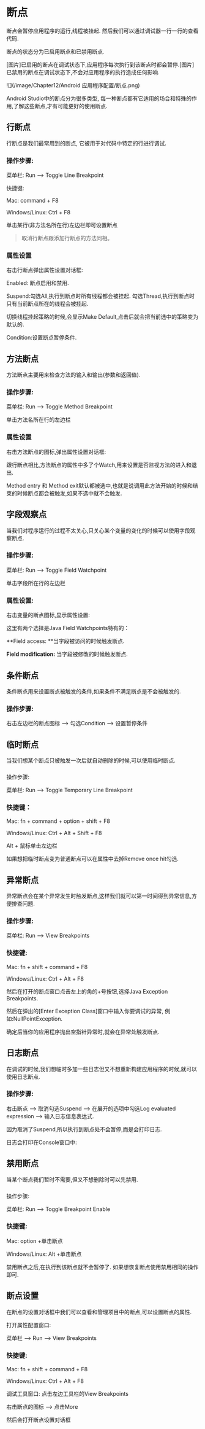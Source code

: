 # 断点



断点会暂停应用程序的运行,线程被挂起. 然后我们可以通过调试器一行一行的查看代码.

断点的状态分为已启用断点和已禁用断点.

\[图片\]已启用的断点在调试状态下,应用程序每次执行到该断点时都会暂停.\[图片\]已禁用的断点在调试状态下,不会对应用程序的执行造成任何影响.



![](/image/Chapter12/Android 应用程序配置/断点.png)



Android Studio中的断点分为很多类型, 每一种断点都有它适用的场合和特殊的作用,了解这些断点,才有可能更好的使用断点.



## 行断点

行断点是我们最常用到的断点, 它被用于对代码中特定的行进行调试.



### 操作步骤:



菜单栏: Run —&gt; Toggle Line Breakpoint

快捷键: 

Mac: command + F8 

Windows\/Linux: Ctrl + F8



单击某行\(非方法名所在行\)左边栏即可设置断点



> 取消行断点跟添加行断点的方法同相。



### 属性设置

右击行断点弹出属性设置对话框:



Enabled: 断点启用和禁用.



Suspend:勾选All,执行到断点时所有线程都会被挂起. 勾选Thread,执行到断点时只有当前断点所在的线程会被挂起.



切换线程挂起策略的时候,会显示Make Default,点击后就会把当前选中的策略变为默认的.



Condition:设置断点暂停条件.



## 方法断点

方法断点主要用来检查方法的输入和输出\(参数和返回值\).



### 操作步骤:



菜单栏: Run —&gt; Toggle Method Breakpoint



单击方法名所在行的左边栏

### 属性设置



右击方法断点的图标,弹出属性设置对话框:



跟行断点相比,方法断点的属性中多了个Watch,用来设置是否监视方法的进入和退出.



Method entry 和 Method exit默认都被选中,也就是说调用此方法开始的时候和结束的时候断点都会被触发,如果不选中就不会触发.



## 字段观察点

当我们对程序运行的过程不太关心,只关心某个变量的变化的时候可以使用字段观察断点.



### 操作步骤:



菜单栏: Run —&gt; Toggle Field Watchpoint



单击字段所在行的左边栏

### 属性设置:



右击变量的断点图标,显示属性设置:

这里有两个选择是Java Field Watchpoints特有的：



**Field access: **当字段被访问的时候触发断点.



**Field modification:** 当字段被修攺的时候触发断点.

## 条件断点



条件断点用来设置断点被触发的条件,如果条件不满足断点是不会被触发的.



### 操作步骤:



右击左边栏的断点图标 —&gt; 勾选Condition —&gt; 设置暂停条件



## 临时断点



当我们想某个断点只被触发一次后就自动删除的时候,可以使用临时断点.

### 

操作步骤:



菜单栏: Run —&gt; Toggle Temporary Line Breakpoint



### 快捷键：

Mac: fn + command + option + shift + F8 

Windows\/Linux: Ctrl + Alt + Shift + F8



Alt + 鼠标单击左边栏



如果想把临时断点变为普通断点可以在属性中去掉Remove once hit勾选.





## 异常断点



异常断点会在某个异常发生时触发断点,这样我们就可以第一时间得到异常信息,方便排查问题.



### 操作步骤:



菜单栏: Run —&gt; View Breakpoints



### 快捷键: 

Mac: fn + shift + command + F8 

Windows\/Linux: Ctrl + Alt + F8



然后在打开的断点窗口点击左上的角的+号按钮,选择Java Exception Breakpoints.



然后在弹出的\[Enter Exception Class\]窗口中输入你要调试的异常, 例如:NullPointException.

确定后当你的应用程序抛出空指针异常时,就会在异常处触发断点.





## 日志断点



在调试的时候,我们想临时多加一些日志但又不想重新构建应用程序的时候,就可以使用日志断点.



### 操作步骤:



右击断点 —&gt; 取消勾选Suspend —&gt; 在展开的选项中勾选Log evaluated expression —&gt; 输入日志信息表达式.



因为取消了Suspend,所以执行到断点处不会暂停,而是会打印日志.



日志会打印在Console窗口中:



## 禁用断点



当某个断点我们暂时不需要,但又不想删除时可以先禁用.

### 

操作步骤:

菜单栏: Run —&gt; Toggle Breakpoint Enable



### 快捷键: 

Mac: option +单击断点 

Windows\/Linux: Alt +单击断点



禁用断点之后,在执行到该断点就不会暂停了. 如果想恢复断点使用禁用相同的操作即可.

## 断点设置



在断点的设置对话框中我们可以查看和管理项目中的断点,可以设置断点的属性.



打开属性配置窗口:



菜单栏 —&gt; Run —&gt; View Breakpoints



### 快捷键: 

Mac: fn + shift + command + F8 

Windows\/Linux: Ctrl + Alt + F8



调试工具窗口: 点击左边工具栏的View Breakpoints



右击断点的图标 —&gt; 点击More

然后会打开断点设置对话框





